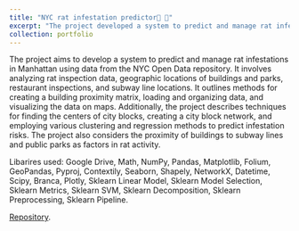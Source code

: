 ```yaml
---
title: "NYC rat infestation predictor🌆 🐀"
excerpt: "The project developed a system to predict and manage rat infestations in Manhattan using data from the NYC Open Data. <br/><img src='/images/rat_predictor.png' width='50%'>"
collection: portfolio
---
```


The project aims to develop a system to predict and manage rat infestations in Manhattan using data from the NYC Open Data repository. It involves analyzing rat inspection data, geographic locations of buildings and parks, restaurant inspections, and subway line locations. It outlines methods for creating a building proximity matrix, loading and organizing data, and visualizing the data on maps. Additionally, the project describes techniques for finding the centers of city blocks, creating a city block network, and employing various clustering and regression methods to predict infestation risks. The project also considers the proximity of buildings to subway lines and public parks as factors in rat activity.

Libarires used: Google Drive, Math, NumPy, Pandas, Matplotlib, Folium, GeoPandas, Pyproj, Contextily, Seaborn, Shapely, NetworkX, Datetime, Scipy, Branca, Plotly, Sklearn Linear Model, Sklearn Model Selection, Sklearn Metrics, Sklearn SVM, Sklearn Decomposition, Sklearn Preprocessing, Sklearn Pipeline.

[Repository](https://colab.research.google.com/drive/1OVCfFlJfKdSnQIGK9WsS90p81PlkzXSR?usp=sharing).

